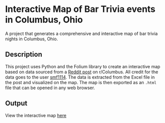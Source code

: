 # Interactive Map of Bar Trivia events in Columbus, Ohio
A project that generates a comprehensive and interactive map of bar trivia nights in Columbus, Ohio.

## Description
This project uses Python and the Folium library to create an interactive map based on data sourced from a [Reddit post](https://www.reddit.com/r/Columbus/comments/1cwl7eo/columbus_area_trivia_master_list/?rdt=46370) on r/Columbus. All credit for the data goes to the user [smf1114](https://www.reddit.com/user/smf1114/). The data is extracted from the Excel file in the post and visualized on the map. The map is then exported as an `.html` file that can be opened in any web browser. 

## Output
View the interactive map [here](https://kmahaseth1.github.io/cbus-trivia_map/output/cbus_map.html)